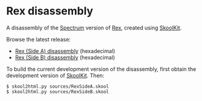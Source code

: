 Rex disassembly
=======================

A disassembly of the [Spectrum](https://en.wikipedia.org/wiki/ZX_Spectrum) version of [Rex](https://en.wikipedia.org/wiki/Rex_(video_game)), created using [SkoolKit](https://skoolkit.ca).

Browse the latest release:

* [Rex (Side A) disassembly](https://ultrabolido.github.io/skRex/RexSideA) (hexadecimal)
* [Rex (Side B) disassembly](https://ultrabolido.github.io/skRex/RexSideB) (hexadecimal)

To build the current development version of the disassembly, first obtain the development version of [SkoolKit](https://github.com/skoolkid/skoolkit). Then:

    $ skool2html.py sources/RexSideA.skool
    $ skool2html.py sources/RexSideB.skool
